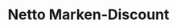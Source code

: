 ---
title: "Netto Marken-Discount"
url: /leipzig/netto-marken-discount-dornbergerstrasse/
shop: Supermarkt
---